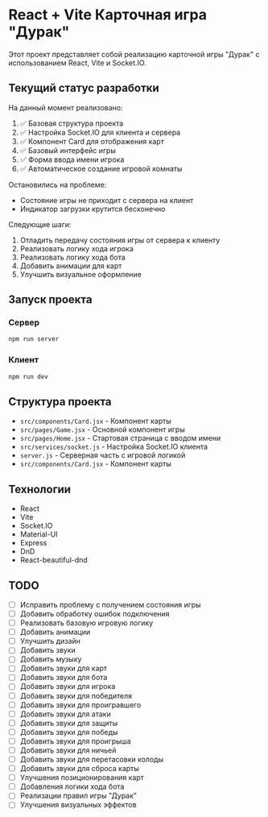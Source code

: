 # React + Vite Карточная игра "Дурак"

Этот проект представляет собой реализацию карточной игры "Дурак" с использованием React, Vite и Socket.IO.

## Текущий статус разработки

На данный момент реализовано:

1. ✅ Базовая структура проекта
2. ✅ Настройка Socket.IO для клиента и сервера
3. ✅ Компонент Card для отображения карт
4. ✅ Базовый интерфейс игры
5. ✅ Форма ввода имени игрока
6. ✅ Автоматическое создание игровой комнаты

Остановились на проблеме:

- Состояние игры не приходит с сервера на клиент
- Индикатор загрузки крутится бесконечно

Следующие шаги:

1. Отладить передачу состояния игры от сервера к клиенту
2. Реализовать логику хода игрока
3. Реализовать логику хода бота
4. Добавить анимации для карт
5. Улучшить визуальное оформление

## Запуск проекта

### Сервер

```bash
npm run server
```

### Клиент

```bash
npm run dev
```

## Структура проекта

- `src/components/Card.jsx` - Компонент карты
- `src/pages/Game.jsx` - Основной компонент игры
- `src/pages/Home.jsx` - Стартовая страница с вводом имени
- `src/services/socket.js` - Настройка Socket.IO клиента
- `server.js` - Серверная часть с игровой логикой
- `src/components/Card.jsx` - Компонент карты

## Технологии

- React
- Vite
- Socket.IO
- Material-UI
- Express
- DnD
- React-beautiful-dnd

## TODO

- [ ] Исправить проблему с получением состояния игры
- [ ] Добавить обработку ошибок подключения
- [ ] Реализовать базовую игровую логику
- [ ] Добавить анимации
- [ ] Улучшить дизайн
- [ ] Добавить звуки
- [ ] Добавить музыку
- [ ] Добавить звуки для карт
- [ ] Добавить звуки для бота
- [ ] Добавить звуки для игрока
- [ ] Добавить звуки для победителя
- [ ] Добавить звуки для проигравшего
- [ ] Добавить звуки для атаки
- [ ] Добавить звуки для защиты
- [ ] Добавить звуки для победы
- [ ] Добавить звуки для проигрыша
- [ ] Добавить звуки для ничьей
- [ ] Добавить звуки для перетасовки колоды
- [ ] Добавить звуки для сброса карты
- [ ] Улучшения позиционирования карт
- [ ] Добавления логики хода бота
- [ ] Реализации правил игры "Дурак"
- [ ]  Улучшения визуальных эффектов
